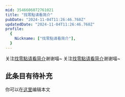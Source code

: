 ```yaml
---
mid: 3546606072761021
title: "找零點请看简介"
pubDate: "2024-11-04T11:26:46.768Z"
updatedDate: "2024-11-04T11:26:46.768Z"
profile:
  {
    Nickname: ["找零點请看简介"],
  }
---
```


关注[找零點请看简介](https://space.bilibili.com/3546606072761021)谢谢喵~ 关注[找零點请看简介](https://space.bilibili.com/3546606072761021)谢谢喵~

## 此条目有待补充
你可以在[这里](https://github.com/Yuhanawa/VTuber.ICU/edit/master/src/content/v/找零點请看简介/index.md)编辑本文
